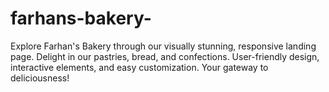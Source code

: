 # farhans-bakery-
Explore Farhan's Bakery through our visually stunning, responsive landing page. Delight in our pastries, bread, and confections. User-friendly design, interactive elements, and easy customization. Your gateway to deliciousness! 
